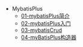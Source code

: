* MybatisPlus
  * [01-mybatisPlus简介](java/java-frame/02-mybatisPlus/01-mybatisPlus简介.md)
  * [02-mybatisPlus入门](java/java-frame/02-mybatisPlus/02-mybatisPlus入门.md)
  * [03-mybatisCrud](java/java-frame/02-mybatisPlus/03-mybatisCrud.md)
  * [04-myBatisPlus构造器](java/java-frame/02-mybatisPlus/04-myBatisPlus构造器.md)
